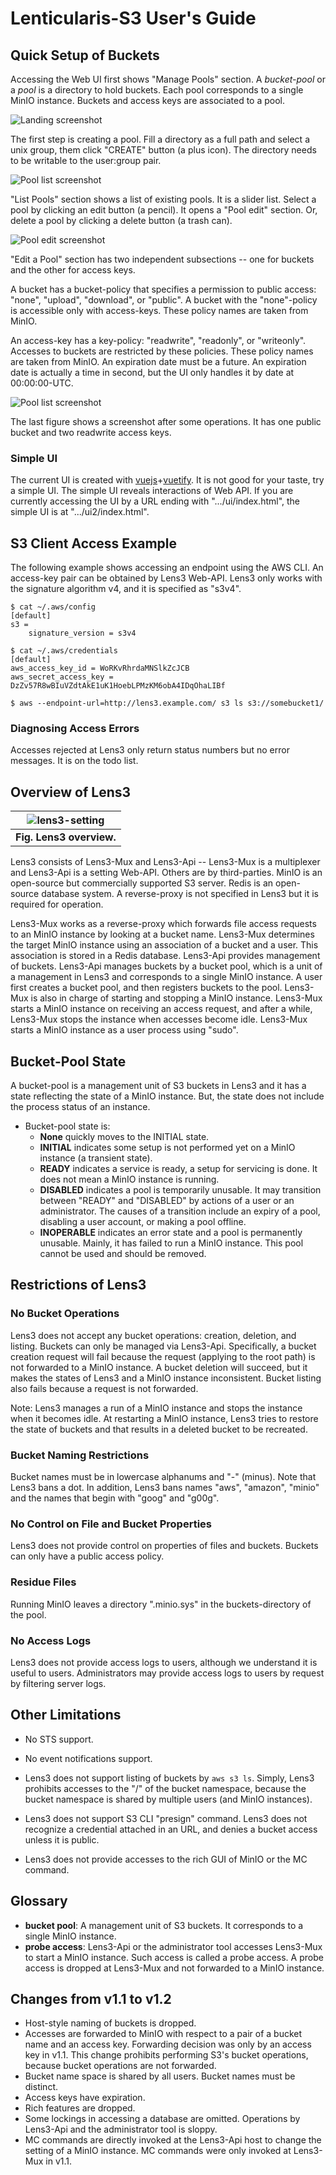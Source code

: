 # Lenticularis-S3 User's Guide

## Quick Setup of Buckets

Accessing the Web UI first shows "Manage Pools" section.  A
_bucket-pool_ or a _pool_ is a directory to hold buckets.  Each pool
corresponds to a single MinIO instance.  Buckets and access keys are
associated to a pool.

![Landing screenshot](ug1.jpg)

The first step is creating a pool.  Fill a directory as a full path
and select a unix group, them click "CREATE" button (a plus icon).
The directory needs to be writable to the user:group pair.

![Pool list screenshot](ug2.jpg)

"List Pools" section shows a list of existing pools.  It is a slider
list.  Select a pool by clicking an edit button (a pencil).  It opens
a "Pool edit" section.  Or, delete a pool by clicking a delete button
(a trash can).

![Pool edit screenshot](ug3.jpg)

"Edit a Pool" section has two independent subsections -- one for
buckets and the other for access keys.

A bucket has a bucket-policy that specifies a permission to public
access: "none", "upload", "download", or "public".  A bucket with the
"none"-policy is accessible only with access-keys.  These policy names
are taken from MinIO.

An access-key has a key-policy: "readwrite", "readonly", or
"writeonly".  Accesses to buckets are restricted by these policies.
These policy names are taken from MinIO.  An expiration date must be a
future.  An expiration date is actually a time in second, but the UI
only handles it by date at 00:00:00-UTC.

![Pool list screenshot](ug4.jpg)

The last figure shows a screenshot after some operations.  It has one
public bucket and two readwrite access keys.

### Simple UI

The current UI is created with
[vuejs](https://vuejs.org/)+[vuetify](https://vuetifyjs.com/en/).  It
is not good for your taste, try a simple UI.  The simple UI reveals
interactions of Web API.  If you are currently accessing the UI by a
URL ending with ".../ui/index.html", the simple UI is at
".../ui2/index.html".

## S3 Client Access Example

The following example shows accessing an endpoint using the AWS CLI.
An access-key pair can be obtained by Lens3 Web-API.  Lens3 only works
with the signature algorithm v4, and it is specified as "s3v4".

```
$ cat ~/.aws/config
[default]
s3 =
    signature_version = s3v4

$ cat ~/.aws/credentials
[default]
aws_access_key_id = WoRKvRhrdaMNSlkZcJCB
aws_secret_access_key = DzZv57R8wBIuVZdtAkE1uK1HoebLPMzKM6obA4IDqOhaLIBf

$ aws --endpoint-url=http://lens3.example.com/ s3 ls s3://somebucket1/
```

### Diagnosing Access Errors

Accesses rejected at Lens3 only return status numbers but no error
messages.  It is on the todo list.

## Overview of Lens3

| ![lens3-setting](lens3-setting.svg) |
|:--:|
| **Fig. Lens3 overview.** |

Lens3 consists of Lens3-Mux and Lens3-Api -- Lens3-Mux is a
multiplexer and Lens3-Api is a setting Web-API.  Others are by
third-parties.  MinIO is an open-source but commercially supported S3
server.  Redis is an open-source database system.  A reverse-proxy is
not specified in Lens3 but it is required for operation.

Lens3-Mux works as a reverse-proxy which forwards file access requests
to an MinIO instance by looking at a bucket name.  Lens3-Mux
determines the target MinIO instance using an association of a bucket
and a user.  This association is stored in a Redis database.
Lens3-Api provides management of buckets.  Lens3-Api manages buckets
by a bucket pool, which is a unit of a management in Lens3 and
corresponds to a single MinIO instance.  A user first creates a bucket
pool, and then registers buckets to the pool.  Lens3-Mux is also in
charge of starting and stopping a MinIO instance.  Lens3-Mux starts a
MinIO instance on receiving an access request, and after a while,
Lens3-Mux stops the instance when accesses become idle.  Lens3-Mux
starts a MinIO instance as a user process using "sudo".

## Bucket-Pool State

A bucket-pool is a management unit of S3 buckets in Lens3 and it has a
state reflecting the state of a MinIO instance.  But, the state does
not include the process status of an instance.

* Bucket-pool state is:
  * __None__ quickly moves to the INITIAL state.
  * __INITIAL__ indicates some setup is not performed yet on a MinIO
    instance (a transient state).
  * __READY__ indicates a service is ready, a setup for servicing is
    done.  It does not mean a MinIO instance is running.
  * __DISABLED__ indicates a pool is temporarily unusable.  It may
    transition between "READY" and "DISABLED" by actions of a user or
    an administrator.  The causes of a transition include an
    expiry of a pool, disabling a user account, or making a pool
    offline.
  * __INOPERABLE__ indicates an error state and a pool is permanently
    unusable.  Mainly, it has failed to run a MinIO instance.  This
    pool cannot be used and should be removed.

## Restrictions of Lens3

### No Bucket Operations

Lens3 does not accept any bucket operations: creation, deletion, and
listing.  Buckets can only be managed via Lens3-Api.  Specifically, a
bucket creation request will fail because the request (applying to the
root path) is not forwarded to a MinIO instance.  A bucket deletion
will succeed, but it makes the states of Lens3 and a MinIO instance
inconsistent.  Bucket listing also fails because a request is not
forwarded.

Note: Lens3 manages a run of a MinIO instance and stops the instance
when it becomes idle.  At restarting a MinIO instance, Lens3 tries to
restore the state of buckets and that results in a deleted bucket to
be recreated.

### Bucket Naming Restrictions

Bucket names must be in lowercase alphanums and "-" (minus).  Note
that Lens3 bans a dot.  In addition, Lens3 bans names "aws", "amazon",
"minio" and the names that begin with "goog" and "g00g".

### No Control on File and Bucket Properties

Lens3 does not provide control on properties of files and buckets.
Buckets can only have a public access policy.

### Residue Files

Running MinIO leaves a directory ".minio.sys" in the buckets-directory
of the pool.

### No Access Logs

Lens3 does not provide access logs to users, although we understand it
is useful to users.  Administrators may provide access logs to users
by request by filtering server logs.

## Other Limitations

* No STS support.

* No event notifications support.

* Lens3 does not support listing of buckets by `aws s3 ls`.  Simply,
Lens3 prohibits accesses to the "/" of the bucket namespace, because
the bucket namespace is shared by multiple users (and MinIO
instances).

* Lens3 does not support S3 CLI "presign" command.  Lens3 does not
recognize a credential attached in an URL, and denies a bucket access
unless it is public.

* Lens3 does not provide accesses to the rich GUI of MinIO or the MC
  command.

## Glossary

* __bucket pool__: A management unit of S3 buckets.  It corresponds to
  a single MinIO instance.
* __probe access__: Lens3-Api or the administrator tool accesses
  Lens3-Mux to start a MinIO instance.  Such access is called a probe
  access.  A probe access is dropped at Lens3-Mux and not forwarded to
  a MinIO instance.

## Changes from v1.1 to v1.2

* Host-style naming of buckets is dropped.
* Accesses are forwarded to MinIO with respect to a pair of a bucket
  name and an access key.  Forwarding decision was only by an access
  key in v1.1.  This change prohibits performing S3's bucket
  operations, because bucket operations are not forwarded.
* Bucket name space is shared by all users.  Bucket names must be
  distinct.
* Access keys have expiration.
* Rich features are dropped.
* Some lockings in accessing a database are omitted.  Operations by
  Lens3-Api and the administrator tool is sloppy.
* MC commands are directly invoked at the Lens3-Api host to change the
  setting of a MinIO instance.  MC commands were only invoked at
  Lens3-Mux in v1.1.
